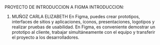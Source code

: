 PROYECTO DE INTRODUCCION A FIGMA
INTRODUCCION: 
1) MUÑOZ CARLA ELIZABETH
En Figma, puedes crear prototipos, interfaces de sitios y aplicaciones, íconos, presentaciones, logotipos y realizar pruebas de usabilidad. En Figma, es conveniente demostrar un prototipo al cliente, trabajar simultáneamente con el equipo y transferir el proyecto a los desarrolladores.



